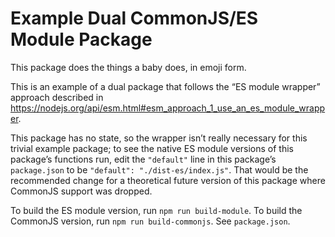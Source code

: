 # Example Dual CommonJS/ES Module Package

This package does the things a baby does, in emoji form.

This is an example of a dual package that follows the “ES module wrapper” approach described in https://nodejs.org/api/esm.html#esm_approach_1_use_an_es_module_wrapper.

This package has no state, so the wrapper isn’t really necessary for this trivial example package; to see the native ES module versions of this package’s functions run, edit the `"default"` line in this package’s `package.json` to be `"default": "./dist-es/index.js"`. That would be the recommended change for a theoretical future version of this package where CommonJS support was dropped.

To build the ES module version, run `npm run build-module`. To build the CommonJS version, run `npm run build-commonjs`. See `package.json`.
